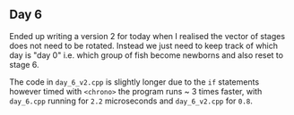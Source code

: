 ## Day 6

Ended up writing a version 2 for today when I realised the vector of stages does not need to be rotated. Instead we just need to keep track of which day is "day 0" i.e. which group of fish become newborns and also reset to stage 6.

The code in `day_6_v2.cpp` is slightly longer due to the `if` statements however timed with `<chrono>` the program runs ~ 3 times faster, with `day_6.cpp` running for `2.2` microseconds and `day_6_v2.cpp` for `0.8`.